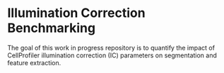 # Illumination Correction Benchmarking 
The goal of this work in progress repository is to quantify the impact of CellProfiler illumination correction (IC) parameters on segmentation and feature extraction. 